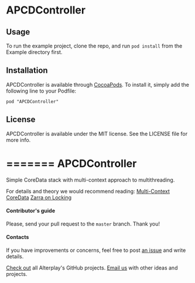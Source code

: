 # APCDController


## Usage

To run the example project, clone the repo, and run `pod install` from the Example directory first.


## Installation

APCDController is available through [CocoaPods](http://cocoapods.org). To install
it, simply add the following line to your Podfile:

    pod "APCDController"

## License

APCDController is available under the MIT license. See the LICENSE file for more info.

=======
APCDController
==============

Simple CoreData stack with multi-context approach to multithreading.

For details and theory we would recommend reading:
[Multi-Context CoreData](http://www.cocoanetics.com/2012/07/multi-context-coredata/)
[Zarra on Locking](http://www.cocoanetics.com/2013/02/zarra-on-locking/)

#### Contributor's guide
Please, send your pull request to the `master` branch. Thank you!

#### Contacts

If you have improvements or concerns, feel free to post [an issue](https://github.com/deszip/APCDController/issues) and write details.

[Check out](https://github.com/Alterplay) all Alterplay's GitHub projects.
[Email us](mailto:igor@alterplay.com) with other ideas and projects.
